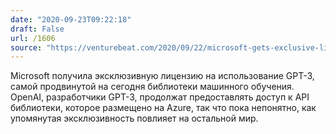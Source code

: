 ```yaml
---
date: "2020-09-23T09:22:18"
draft: False
url: /1606
source: "https://venturebeat.com/2020/09/22/microsoft-gets-exclusive-license-for-openais-gpt-3-language-model/"
---
```


Microsoft получила эксклюзивную лицензию на использование GPT-3, самой продвинутой на сегодня библиотеки машинного обучения. OpenAI, разработчики GPT-3, продолжат предоставлять доступ к API библиотеки, которое размещено на Azure, так что пока непонятно, как упомянутая эксклюзивность повлияет на остальной мир.
